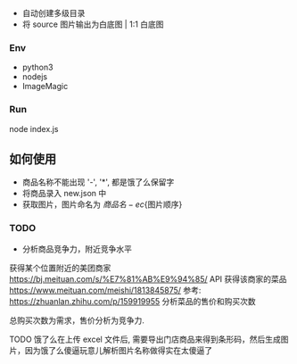 - 自动创建多级目录
- 将 source 图片输出为白底图 | 1:1 白底图

### Env
- python3
- nodejs
- ImageMagic

### Run
node index.js

## 如何使用
- 商品名称不能出现 '-', '*', 都是饿了么保留字
- 将商品录入 new.json 中
- 获取图片，图片命名为 ${商品名}-ec${图片顺序}

### TODO
- 分析商品竞争力，附近竞争水平

获得某个位置附近的美团商家 https://bj.meituan.com/s/%E7%81%AB%E9%94%85/
API 获得该商家的菜品 https://www.meituan.com/meishi/1813845875/
参考: https://zhuanlan.zhihu.com/p/159919955
分析菜品的售价和购买次数

总购买次数为需求，售价分析为竞争力.

TODO
饿了么在上传 excel 文件后, 需要导出门店商品来得到条形码，然后生成图片，因为饿了么傻逼玩意儿解析图片名称做得实在太傻逼了
